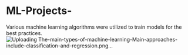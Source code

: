 # ML-Projects-
Various machine learning algorithms were utilized to train models for the best practices.
![Uploading The-main-types-of-machine-learning-Main-approaches-include-classification-and-regression.png…]()
